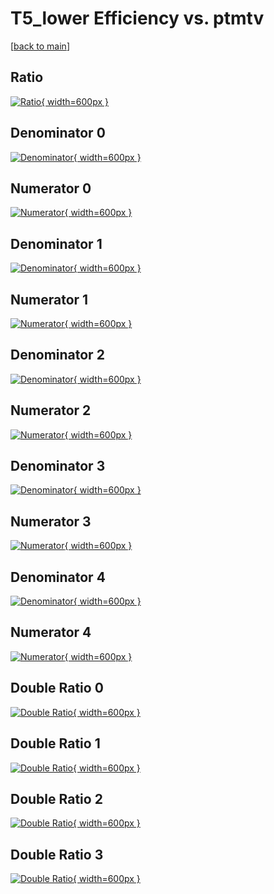 # T5_lower Efficiency vs. ptmtv

[[back to main](./)]



## Ratio

[![Ratio](../mtv/var/T5_lower_vtr_0_0_eff_ptmtv.png){ width=600px }](../mtv/var/T5_lower_vtr_0_0_eff_ptmtv.pdf)

## Denominator 0

[![Denominator](../mtv/den/T5_lower_vtr_0_0_eff_ptmtv_den0.png){ width=600px }](../mtv/den/T5_lower_vtr_0_0_eff_ptmtv_den0.pdf)

## Numerator 0

[![Numerator](../mtv/num/T5_lower_vtr_0_0_eff_ptmtv_num0.png){ width=600px }](../mtv/num/T5_lower_vtr_0_0_eff_ptmtv_num0.pdf)

## Denominator 1

[![Denominator](../mtv/den/T5_lower_vtr_0_0_eff_ptmtv_den1.png){ width=600px }](../mtv/den/T5_lower_vtr_0_0_eff_ptmtv_den1.pdf)

## Numerator 1

[![Numerator](../mtv/num/T5_lower_vtr_0_0_eff_ptmtv_num1.png){ width=600px }](../mtv/num/T5_lower_vtr_0_0_eff_ptmtv_num1.pdf)

## Denominator 2

[![Denominator](../mtv/den/T5_lower_vtr_0_0_eff_ptmtv_den2.png){ width=600px }](../mtv/den/T5_lower_vtr_0_0_eff_ptmtv_den2.pdf)

## Numerator 2

[![Numerator](../mtv/num/T5_lower_vtr_0_0_eff_ptmtv_num2.png){ width=600px }](../mtv/num/T5_lower_vtr_0_0_eff_ptmtv_num2.pdf)

## Denominator 3

[![Denominator](../mtv/den/T5_lower_vtr_0_0_eff_ptmtv_den3.png){ width=600px }](../mtv/den/T5_lower_vtr_0_0_eff_ptmtv_den3.pdf)

## Numerator 3

[![Numerator](../mtv/num/T5_lower_vtr_0_0_eff_ptmtv_num3.png){ width=600px }](../mtv/num/T5_lower_vtr_0_0_eff_ptmtv_num3.pdf)

## Denominator 4

[![Denominator](../mtv/den/T5_lower_vtr_0_0_eff_ptmtv_den4.png){ width=600px }](../mtv/den/T5_lower_vtr_0_0_eff_ptmtv_den4.pdf)

## Numerator 4

[![Numerator](../mtv/num/T5_lower_vtr_0_0_eff_ptmtv_num4.png){ width=600px }](../mtv/num/T5_lower_vtr_0_0_eff_ptmtv_num4.pdf)

## Double Ratio 0

[![Double Ratio](../mtv/ratio/T5_lower_vtr_0_0_eff_ptmtv_ratio0.png){ width=600px }](../mtv/ratio/T5_lower_vtr_0_0_eff_ptmtv_ratio0.pdf)

## Double Ratio 1

[![Double Ratio](../mtv/ratio/T5_lower_vtr_0_0_eff_ptmtv_ratio1.png){ width=600px }](../mtv/ratio/T5_lower_vtr_0_0_eff_ptmtv_ratio1.pdf)

## Double Ratio 2

[![Double Ratio](../mtv/ratio/T5_lower_vtr_0_0_eff_ptmtv_ratio2.png){ width=600px }](../mtv/ratio/T5_lower_vtr_0_0_eff_ptmtv_ratio2.pdf)

## Double Ratio 3

[![Double Ratio](../mtv/ratio/T5_lower_vtr_0_0_eff_ptmtv_ratio3.png){ width=600px }](../mtv/ratio/T5_lower_vtr_0_0_eff_ptmtv_ratio3.pdf)

